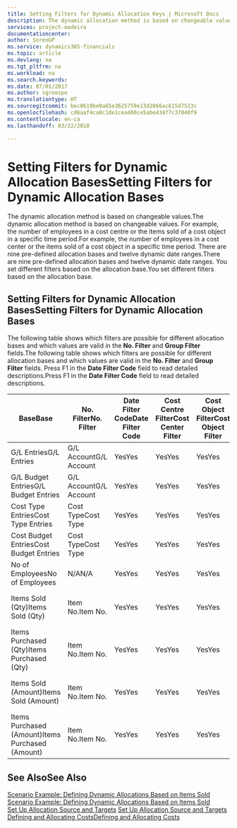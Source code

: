```yaml
---
title: Setting Filters for Dynamic Allocation Keys | Microsoft Docs
description: The dynamic allocation method is based on changeable values. For example, the number of employees in a cost centre or the items sold of a cost object in a specific time period. There are nine pre-defined allocation bases and twelve dynamic date ranges. You set different filters based on the allocation base.
services: project-madeira
documentationcenter: 
author: SorenGP
ms.service: dynamics365-financials
ms.topic: article
ms.devlang: na
ms.tgt_pltfrm: na
ms.workload: na
ms.search.keywords: 
ms.date: 07/01/2017
ms.author: sgroespe
ms.translationtype: HT
ms.sourcegitcommit: bec0619be0a65e3625759e13d2866ac615d7513c
ms.openlocfilehash: cd6aaf4ca0c1de1cea400ce5abe434f7c37040f9
ms.contentlocale: en-ca
ms.lasthandoff: 03/22/2018

---
```

# <a name="setting-filters-for-dynamic-allocation-bases"></a><span data-ttu-id="14c08-106">Setting Filters for Dynamic Allocation Bases</span><span class="sxs-lookup"><span data-stu-id="14c08-106">Setting Filters for Dynamic Allocation Bases</span></span>
<span data-ttu-id="14c08-107">The dynamic allocation method is based on changeable values.</span><span class="sxs-lookup"><span data-stu-id="14c08-107">The dynamic allocation method is based on changeable values.</span></span> <span data-ttu-id="14c08-108">For example, the number of employees in a cost centre or the items sold of a cost object in a specific time period.</span><span class="sxs-lookup"><span data-stu-id="14c08-108">For example, the number of employees in a cost center or the items sold of a cost object in a specific time period.</span></span> <span data-ttu-id="14c08-109">There are nine pre-defined allocation bases and twelve dynamic date ranges.</span><span class="sxs-lookup"><span data-stu-id="14c08-109">There are nine pre-defined allocation bases and twelve dynamic date ranges.</span></span> <span data-ttu-id="14c08-110">You set different filters based on the allocation base.</span><span class="sxs-lookup"><span data-stu-id="14c08-110">You set different filters based on the allocation base.</span></span>  

## <a name="setting-filters-for-dynamic-allocation-bases"></a><span data-ttu-id="14c08-111">Setting Filters for Dynamic Allocation Bases</span><span class="sxs-lookup"><span data-stu-id="14c08-111">Setting Filters for Dynamic Allocation Bases</span></span>  
 <span data-ttu-id="14c08-112">The following table shows which filters are possible for different allocation bases and which values are valid in the **No. Filter** and **Group Filter** fields.</span><span class="sxs-lookup"><span data-stu-id="14c08-112">The following table shows which filters are possible for different allocation bases and which values are valid in the **No. Filter** and **Group Filter** fields.</span></span> <span data-ttu-id="14c08-113">Press F1 in the **Date Filter Code** field to read detailed descriptions.</span><span class="sxs-lookup"><span data-stu-id="14c08-113">Press F1 in the **Date Filter Code** field to read detailed descriptions.</span></span>  

|<span data-ttu-id="14c08-114">**Base**</span><span class="sxs-lookup"><span data-stu-id="14c08-114">**Base**</span></span>|<span data-ttu-id="14c08-115">**No. Filter**</span><span class="sxs-lookup"><span data-stu-id="14c08-115">**No. Filter**</span></span>|<span data-ttu-id="14c08-116">**Date Filter Code**</span><span class="sxs-lookup"><span data-stu-id="14c08-116">**Date Filter Code**</span></span>|<span data-ttu-id="14c08-117">**Cost Centre Filter**</span><span class="sxs-lookup"><span data-stu-id="14c08-117">**Cost Center Filter**</span></span>|<span data-ttu-id="14c08-118">**Cost Object Filter**</span><span class="sxs-lookup"><span data-stu-id="14c08-118">**Cost Object Filter**</span></span>|<span data-ttu-id="14c08-119">**Group Filter**</span><span class="sxs-lookup"><span data-stu-id="14c08-119">**Group Filter**</span></span>|  
|--------------|----------------------------------------|----------------------------------------------|------------------------------------------------|------------------------------------------------|------------------------------------------|  
|<span data-ttu-id="14c08-120">G/L Entries</span><span class="sxs-lookup"><span data-stu-id="14c08-120">G/L Entries</span></span>|<span data-ttu-id="14c08-121">G/L Account</span><span class="sxs-lookup"><span data-stu-id="14c08-121">G/L Account</span></span>|<span data-ttu-id="14c08-122">Yes</span><span class="sxs-lookup"><span data-stu-id="14c08-122">Yes</span></span>|<span data-ttu-id="14c08-123">Yes</span><span class="sxs-lookup"><span data-stu-id="14c08-123">Yes</span></span>|<span data-ttu-id="14c08-124">Yes</span><span class="sxs-lookup"><span data-stu-id="14c08-124">Yes</span></span>|<span data-ttu-id="14c08-125">N/A</span><span class="sxs-lookup"><span data-stu-id="14c08-125">N/A</span></span>|  
|<span data-ttu-id="14c08-126">G/L Budget Entries</span><span class="sxs-lookup"><span data-stu-id="14c08-126">G/L Budget Entries</span></span>|<span data-ttu-id="14c08-127">G/L Account</span><span class="sxs-lookup"><span data-stu-id="14c08-127">G/L Account</span></span>|<span data-ttu-id="14c08-128">Yes</span><span class="sxs-lookup"><span data-stu-id="14c08-128">Yes</span></span>|<span data-ttu-id="14c08-129">Yes</span><span class="sxs-lookup"><span data-stu-id="14c08-129">Yes</span></span>|<span data-ttu-id="14c08-130">Yes</span><span class="sxs-lookup"><span data-stu-id="14c08-130">Yes</span></span>|<span data-ttu-id="14c08-131">G/L Budget Name</span><span class="sxs-lookup"><span data-stu-id="14c08-131">G/L Budget Name</span></span>|  
|<span data-ttu-id="14c08-132">Cost Type Entries</span><span class="sxs-lookup"><span data-stu-id="14c08-132">Cost Type Entries</span></span>|<span data-ttu-id="14c08-133">Cost Type</span><span class="sxs-lookup"><span data-stu-id="14c08-133">Cost Type</span></span>|<span data-ttu-id="14c08-134">Yes</span><span class="sxs-lookup"><span data-stu-id="14c08-134">Yes</span></span>|<span data-ttu-id="14c08-135">Yes</span><span class="sxs-lookup"><span data-stu-id="14c08-135">Yes</span></span>|<span data-ttu-id="14c08-136">Yes</span><span class="sxs-lookup"><span data-stu-id="14c08-136">Yes</span></span>|<span data-ttu-id="14c08-137">N/A</span><span class="sxs-lookup"><span data-stu-id="14c08-137">N/A</span></span>|  
|<span data-ttu-id="14c08-138">Cost Budget Entries</span><span class="sxs-lookup"><span data-stu-id="14c08-138">Cost Budget Entries</span></span>|<span data-ttu-id="14c08-139">Cost Type</span><span class="sxs-lookup"><span data-stu-id="14c08-139">Cost Type</span></span>|<span data-ttu-id="14c08-140">Yes</span><span class="sxs-lookup"><span data-stu-id="14c08-140">Yes</span></span>|<span data-ttu-id="14c08-141">Yes</span><span class="sxs-lookup"><span data-stu-id="14c08-141">Yes</span></span>|<span data-ttu-id="14c08-142">Yes</span><span class="sxs-lookup"><span data-stu-id="14c08-142">Yes</span></span>|<span data-ttu-id="14c08-143">Budget Name</span><span class="sxs-lookup"><span data-stu-id="14c08-143">Budget Name</span></span>|  
|<span data-ttu-id="14c08-144">No of Employees</span><span class="sxs-lookup"><span data-stu-id="14c08-144">No of Employees</span></span>|<span data-ttu-id="14c08-145">N/A</span><span class="sxs-lookup"><span data-stu-id="14c08-145">N/A</span></span>|<span data-ttu-id="14c08-146">Yes</span><span class="sxs-lookup"><span data-stu-id="14c08-146">Yes</span></span>|<span data-ttu-id="14c08-147">Yes</span><span class="sxs-lookup"><span data-stu-id="14c08-147">Yes</span></span>|<span data-ttu-id="14c08-148">Yes</span><span class="sxs-lookup"><span data-stu-id="14c08-148">Yes</span></span>|<span data-ttu-id="14c08-149">N/A</span><span class="sxs-lookup"><span data-stu-id="14c08-149">N/A</span></span>|  
|<span data-ttu-id="14c08-150">Items Sold (Qty)</span><span class="sxs-lookup"><span data-stu-id="14c08-150">Items Sold (Qty)</span></span>|<span data-ttu-id="14c08-151">Item No.</span><span class="sxs-lookup"><span data-stu-id="14c08-151">Item No.</span></span>|<span data-ttu-id="14c08-152">Yes</span><span class="sxs-lookup"><span data-stu-id="14c08-152">Yes</span></span>|<span data-ttu-id="14c08-153">Yes</span><span class="sxs-lookup"><span data-stu-id="14c08-153">Yes</span></span>|<span data-ttu-id="14c08-154">Yes</span><span class="sxs-lookup"><span data-stu-id="14c08-154">Yes</span></span>|<span data-ttu-id="14c08-155">Inventory Posting Group</span><span class="sxs-lookup"><span data-stu-id="14c08-155">Inventory Posting Group</span></span>|  
|<span data-ttu-id="14c08-156">Items Purchased (Qty)</span><span class="sxs-lookup"><span data-stu-id="14c08-156">Items Purchased (Qty)</span></span>|<span data-ttu-id="14c08-157">Item No.</span><span class="sxs-lookup"><span data-stu-id="14c08-157">Item No.</span></span>|<span data-ttu-id="14c08-158">Yes</span><span class="sxs-lookup"><span data-stu-id="14c08-158">Yes</span></span>|<span data-ttu-id="14c08-159">Yes</span><span class="sxs-lookup"><span data-stu-id="14c08-159">Yes</span></span>|<span data-ttu-id="14c08-160">Yes</span><span class="sxs-lookup"><span data-stu-id="14c08-160">Yes</span></span>|<span data-ttu-id="14c08-161">Inventory Posting Group</span><span class="sxs-lookup"><span data-stu-id="14c08-161">Inventory Posting Group</span></span>|  
|<span data-ttu-id="14c08-162">Items Sold (Amount)</span><span class="sxs-lookup"><span data-stu-id="14c08-162">Items Sold (Amount)</span></span>|<span data-ttu-id="14c08-163">Item No.</span><span class="sxs-lookup"><span data-stu-id="14c08-163">Item No.</span></span>|<span data-ttu-id="14c08-164">Yes</span><span class="sxs-lookup"><span data-stu-id="14c08-164">Yes</span></span>|<span data-ttu-id="14c08-165">Yes</span><span class="sxs-lookup"><span data-stu-id="14c08-165">Yes</span></span>|<span data-ttu-id="14c08-166">Yes</span><span class="sxs-lookup"><span data-stu-id="14c08-166">Yes</span></span>|<span data-ttu-id="14c08-167">Inventory Posting Group</span><span class="sxs-lookup"><span data-stu-id="14c08-167">Inventory Posting Group</span></span>|  
|<span data-ttu-id="14c08-168">Items Purchased (Amount)</span><span class="sxs-lookup"><span data-stu-id="14c08-168">Items Purchased (Amount)</span></span>|<span data-ttu-id="14c08-169">Item No.</span><span class="sxs-lookup"><span data-stu-id="14c08-169">Item No.</span></span>|<span data-ttu-id="14c08-170">Yes</span><span class="sxs-lookup"><span data-stu-id="14c08-170">Yes</span></span>|<span data-ttu-id="14c08-171">Yes</span><span class="sxs-lookup"><span data-stu-id="14c08-171">Yes</span></span>|<span data-ttu-id="14c08-172">Yes</span><span class="sxs-lookup"><span data-stu-id="14c08-172">Yes</span></span>|<span data-ttu-id="14c08-173">Inventory Posting Group</span><span class="sxs-lookup"><span data-stu-id="14c08-173">Inventory Posting Group</span></span>|  

## <a name="see-also"></a><span data-ttu-id="14c08-174">See Also</span><span class="sxs-lookup"><span data-stu-id="14c08-174">See Also</span></span>  
 <span data-ttu-id="14c08-175">[Scenario Example: Defining Dynamic Allocations Based on Items Sold](finance-scenario-example-defining-dynamic-allocations-based-on-items-sold.md) </span><span class="sxs-lookup"><span data-stu-id="14c08-175">[Scenario Example: Defining Dynamic Allocations Based on Items Sold](finance-scenario-example-defining-dynamic-allocations-based-on-items-sold.md) </span></span>  
 <span data-ttu-id="14c08-176">[Set Up Allocation Source and Targets](finance-how-to-set-up-allocation-source-and-targets.md) </span><span class="sxs-lookup"><span data-stu-id="14c08-176">[Set Up Allocation Source and Targets](finance-how-to-set-up-allocation-source-and-targets.md) </span></span>  
 [<span data-ttu-id="14c08-177">Defining and Allocating Costs</span><span class="sxs-lookup"><span data-stu-id="14c08-177">Defining and Allocating Costs</span></span>](finance-define-and-allocate-costs.md)

